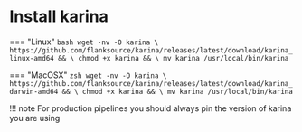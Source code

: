 
# Install karina

=== "Linux"
    ```bash
    wget -nv -O karina \
      https://github.com/flanksource/karina/releases/latest/download/karina_linux-amd64 && \
      chmod +x karina && \
      mv karina /usr/local/bin/karina
    ```

=== "MacOSX"
    ```zsh
    wget -nv -O karina \
      https://github.com/flanksource/karina/releases/latest/download/karina_darwin-amd64 && \
      chmod +x karina && \
      mv karina /usr/local/bin/karina
    ```


!!! note
    For production pipelines you should always pin the version of karina you are using
